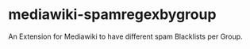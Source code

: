 mediawiki-spamregexbygroup
==========================

An Extension for Mediawiki to have different spam Blacklists per Group.